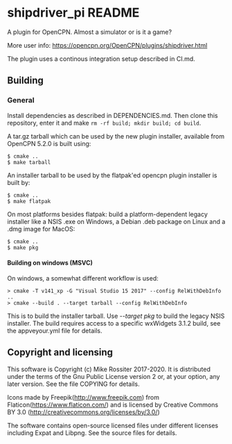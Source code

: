 # shipdriver\_pi README

A plugin for OpenCPN. Almost a simulator or is it a game?

More user info: https://opencpn.org/OpenCPN/plugins/shipdriver.html

The plugin uses a continous integration setup described in CI.md.

## Building

### General

Install dependencies as described in DEPENDENCIES.md. Then clone
this repository, enter it and make `rm -rf build; mkdir build; cd build`.

A tar.gz tarball which can be used by the new plugin installer, available
from OpenCPN 5.2.0 is built using:

    $ cmake ..
    $ make tarball

An installer tarball to be used by the flatpak'ed opencpn plugin
installer is built by:

    $ cmake ..
    $ make flatpak

On most platforms besides flatpak: build a platform-dependent legacy
installer like a NSIS .exe on Windows, a Debian .deb package on Linux
and a .dmg image for MacOS:

    $ cmake ..
    $ make pkg

#### Building on windows (MSVC)
On windows, a somewhat different workflow is used:

    > cmake -T v141_xp -G "Visual Studio 15 2017" --config RelWithDebInfo  ..
    > cmake --build . --target tarball --config RelWithDebInfo

This is to build the installer tarball. Use _--target pkg_ to build the
legacy NSIS installer. The build requires access to a specific wxWidgets
3.1.2 build, see the appveyour.yml file for details.


## Copyright and licensing

This software is Copyright (c) Mike Rossiter 2017-2020. It is distributed under the terms of the Gnu Public License version 2 or, at your option, any later version. See the file COPYING for details.

Icons made by Freepik(http://www.freepik.com) from Flaticon(https://www.flaticon.com/) and is licensed by Creative Commons BY 3.0 (http://creativecommons.org/licenses/by/3.0/)

The software contains open-source licensed files under different licenses including Expat and Libpng. See the source files for details.


